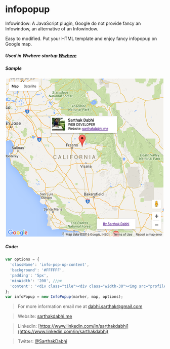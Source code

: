 # infopopup
Infowindow: A JavaScript plugin, Google do not provide fancy an Infowindow, an alternative of an Infowindow.

Easy to modified. Put your HTML template and enjoy fancy infopopup on Google map.

##### Used in Wwhere startup [Wwhere](https://wwhere.is)

##### Sample
<img src="infopopup.png">

##### Code:
```javascript
var options = {
  'className': 'info-pop-up-content',
  'background': '#FFFFFF',
  'padding': '5px',
  'minWidth': '200', //px
  'content': '<div class="tile"><div class="width-30"><img src="profile-photo.jpg"></div><div class="width-70"><label>Sarthak Dabhi</label><br>WEB DEVELOPER<br>Website: <a href="http://sarthakdabhi.me/">sarthakdabhi.me</a></div></div>'
};
var infoPopup = new InfoPopup(marker, map, options);
```

> For more information email me at dabhi.sarthak@gmail.com

> Website: [sarthakdabhi.me](http://sarthakdabhi.me) 

> LinkedIn: [https://www.linkedin.com/in/sarthakdabhi](https://www.linkedin.com/in/sarthakdabhi)

> Twitter: [@SarthakDabhi](https://twitter.com/SarthakDabhi)
